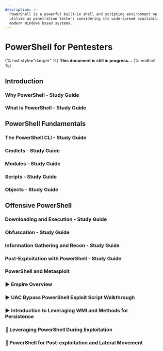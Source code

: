```yaml
---
description: >-
  PowerShell is a powerful built-in shell and scripting environment we can
  utilize as penetration testers considering its wide-spread availability on all
  modern Windows based systems.
---
```


# PowerShell for Pentesters

{% hint style="danger" %}
**This document is still in progress...** 
{% endhint %}

## Introduction

### Why PowerShell - Study Guide

### What is PowerShell - Study Guide

## PowerShell Fundamentals

### The PowerShell CLI - Study Guide

### Cmdlets - Study Guide

### Modules - Study Guide

### Scripts - Study Guide

### Objects - Study Guide

## Offensive PowerShell

### Downloading and Execution - Study Guide

### Obfuscation - Study Guide

### Information Gathering and Recon - Study Guide

### Post-Exploitation with PowerShell - Study Guide

### PowerShell and Metasploit

### ▶ Empire Overview

### ▶ UAC Bypass PowerShell Exploit Script Walkthrough

### ▶ Introduction to Leveraging WMI and Methods for Persistence

### 🧪 Leveraging PowerShell During Exploitation

### 🧪 PowerShell for Post-exploitation and Lateral Movement



